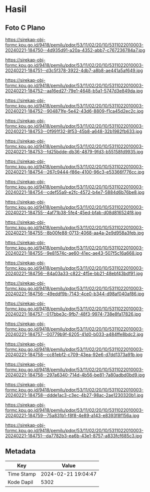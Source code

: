 # Hasil

## Foto C Plano

https://sirekap-obj-formc.kpu.go.id/9418/pemilu/pdpr/53/11/02/20/10/5311022010003-20240221-184750--4d935d91-a20a-4352-abb7-c767236784a7.jpg

https://sirekap-obj-formc.kpu.go.id/9418/pemilu/pdpr/53/11/02/20/10/5311022010003-20240221-184751--d3c5f378-3922-4db7-a8b8-ae441a5af649.jpg

https://sirekap-obj-formc.kpu.go.id/9418/pemilu/pdpr/53/11/02/20/10/5311022010003-20240221-184752--aa16ed27-79e1-4648-b5a1-5747d3e849da.jpg

https://sirekap-obj-formc.kpu.go.id/9418/pemilu/pdpr/53/11/02/20/10/5311022010003-20240221-184752--904871fe-5e42-43d6-8809-f1ca45d2ec2c.jpg

https://sirekap-obj-formc.kpu.go.id/9418/pemilu/pdpr/53/11/02/20/10/5311022010003-20240221-184753--0f991f32-8f53-45b8-a648-32b1982fb633.jpg

https://sirekap-obj-formc.kpu.go.id/9418/pemilu/pdpr/53/11/02/20/10/5311022010003-20240221-184753--fd25bdde-db36-4879-9fd3-b55158fd9935.jpg

https://sirekap-obj-formc.kpu.go.id/9418/pemilu/pdpr/53/11/02/20/10/5311022010003-20240221-184754--267c9444-f86e-4100-96c3-e53366f776cc.jpg

https://sirekap-obj-formc.kpu.go.id/9418/pemilu/pdpr/53/11/02/20/10/5311022010003-20240221-184754--cdef55a9-e2fc-4572-b4e7-5884d6b76be8.jpg

https://sirekap-obj-formc.kpu.go.id/9418/pemilu/pdpr/53/11/02/20/10/5311022010003-20240221-184755--4af71b38-5fe4-45ed-bfab-d08d816524f8.jpg

https://sirekap-obj-formc.kpu.go.id/9418/pemilu/pdpr/53/11/02/20/10/5311022010003-20240221-184755--8b00fe88-0713-4068-aa4a-2e9d958a3feb.jpg

https://sirekap-obj-formc.kpu.go.id/9418/pemilu/pdpr/53/11/02/20/10/5311022010003-20240221-184755--9e81574c-ae60-41ec-ae43-507f5c16a668.jpg

https://sirekap-obj-formc.kpu.go.id/9418/pemilu/pdpr/53/11/02/20/10/5311022010003-20240221-184756--84a03a33-c822-4f5e-bb21-48ebf43bdf91.jpg

https://sirekap-obj-formc.kpu.go.id/9418/pemilu/pdpr/53/11/02/20/10/5311022010003-20240221-184756--49eddf9b-7143-4ce0-b344-d98af040af86.jpg

https://sirekap-obj-formc.kpu.go.id/9418/pemilu/pdpr/53/11/02/20/10/5311022010003-20240221-184757--017bbe3c-9fb7-48f3-9974-738e8fa17826.jpg

https://sirekap-obj-formc.kpu.go.id/9418/pemilu/pdpr/53/11/02/20/10/5311022010003-20240221-184757--00779b9f-6205-41d0-b033-a484ffe8bdc2.jpg

https://sirekap-obj-formc.kpu.go.id/9418/pemilu/pdpr/53/11/02/20/10/5311022010003-20240221-184758--cc81ebf2-c709-43ea-92e6-d7dd1373a91b.jpg

https://sirekap-obj-formc.kpu.go.id/9418/pemilu/pdpr/53/11/02/20/10/5311022010003-20240221-184758--297a6340-714d-4b56-be81-7a80adbd0bd9.jpg

https://sirekap-obj-formc.kpu.go.id/9418/pemilu/pdpr/53/11/02/20/10/5311022010003-20240221-184758--ddde1ac3-c3ec-4b27-98ac-2ae1230320b1.jpg

https://sirekap-obj-formc.kpu.go.id/9418/pemilu/pdpr/53/11/02/20/10/5311022010003-20240221-184759--75a831b1-f8f8-4e89-a143-e8393f8f156a.jpg

https://sirekap-obj-formc.kpu.go.id/9418/pemilu/pdpr/53/11/02/20/10/5311022010003-20240221-184751--da7782b3-ea6b-43e1-8757-a833fcf685c3.jpg


## Metadata

| Key        | Value               |
| ---------- | ------------------- |
| Time Stamp | 2024-02-21 19:04:47 |
| Kode Dapil | 5302                |



